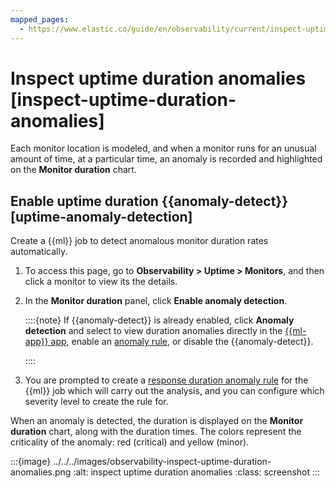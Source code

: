 ```yaml
---
mapped_pages:
  - https://www.elastic.co/guide/en/observability/current/inspect-uptime-duration-anomalies.html
---
```


# Inspect uptime duration anomalies [inspect-uptime-duration-anomalies]

Each monitor location is modeled, and when a monitor runs for an unusual amount of time, at a particular time, an anomaly is recorded and highlighted on the **Monitor duration** chart.


## Enable uptime duration {{anomaly-detect}} [uptime-anomaly-detection]

Create a {{ml}} job to detect anomalous monitor duration rates automatically.

1. To access this page, go to **Observability > Uptime > Monitors**, and then click a monitor to view its the details.
2. In the **Monitor duration** panel, click **Enable anomaly detection**.

    ::::{note}
    If {{anomaly-detect}} is already enabled, click **Anomaly detection** and select to view duration anomalies directly in the [{{ml-app}} app](https://www.elastic.co/guide/en/machine-learning/current/ml-gs-results.html), enable an [anomaly rule](../incident-management/create-an-uptime-duration-anomaly-rule.md), or disable the {{anomaly-detect}}.

    ::::

3. You are prompted to create a [response duration anomaly rule](../incident-management/create-an-uptime-duration-anomaly-rule.md) for the {{ml}} job which will carry out the analysis, and you can configure which severity level to create the rule for.

When an anomaly is detected, the duration is displayed on the **Monitor duration** chart, along with the duration times. The colors represent the criticality of the anomaly: red (critical) and yellow (minor).

:::{image} ../../../images/observability-inspect-uptime-duration-anomalies.png
:alt: inspect uptime duration anomalies
:class: screenshot
:::

